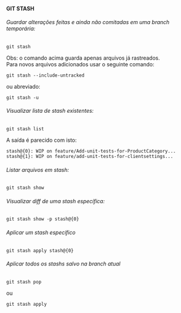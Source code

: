 #### GIT STASH

###### Guardar alterações feitas e ainda não comitadas em uma branch temporária:
```
git stash
```
Obs: o comando acima guarda apenas arquivos já rastreados.  
Para novos arquivos adicionados usar o seguinte comando:
```
git stash --include-untracked 
```
ou abreviado:
```
git stash -u
```


###### Visualizar lista de stash existentes:
```
git stash list
```
A saída é parecido com isto:
```
stash@{0}: WIP on feature/Add-unit-tests-for-ProductCategory...
stash@{1}: WIP on feature/add-unit-tests-for-clientsettings...
```


###### Listar arquivos em stash:
```
git stash show
```


###### Visualizar diff de uma stash específica:
```
git stash show -p stash@{0}
```



###### Aplicar um stash específico
```
git stash apply stash@{0}
```


###### Aplicar todos os stashs salvo na branch atual
```
git stash pop
```
ou 
```
git stash apply
```
